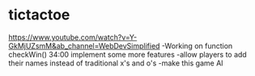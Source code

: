 # tictactoe
https://www.youtube.com/watch?v=Y-GkMjUZsmM&ab_channel=WebDevSimplified
-Working on function checkWin() 34:00
implement some more features
-allow players to add their names instead of traditional x's and o's
-make this game AI